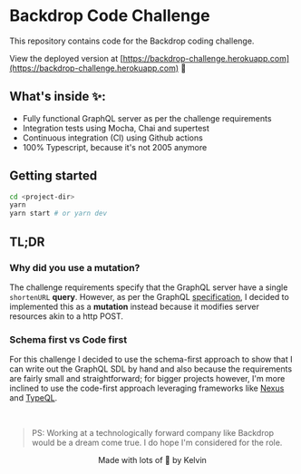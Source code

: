 # Backdrop Code Challenge

This repository contains code for the Backdrop coding challenge.

View the deployed version at [https://backdrop-challenge.herokuapp.com](https://backdrop-challenge.herokuapp.com) 🚀 

## What's inside ✨:

- Fully functional GraphQL server as per the challenge requirements
- Integration tests using Mocha, Chai and supertest
- Continuous integration (CI) using Github actions
- 100% Typescript, because it's not 2005 anymore

## Getting started

```bash
cd <project-dir>
yarn
yarn start # or yarn dev
```

## TL;DR
### Why did you use a mutation?
The challenge requirements specify that the GraphQL server have a single ```shortenURL``` **query**. However, as per the GraphQL [specification](http://spec.graphql.org/draft/#sec-Mutation), I decided to implemented this as a **mutation** instead because it modifies server resources akin to a http POST.

### Schema first vs Code first
For this challenge I decided to use the schema-first approach to show that I can write out the GraphQL SDL by hand and also because the requirements are fairly small and straightforward; for bigger projects however, I'm more inclined to use the code-first approach leveraging frameworks like [Nexus](https://nexusjs.org) and [TypeQL](https://typeql.com/).

<br/>

>PS: Working at a technologically forward company like Backdrop would be a dream come true. I do hope I'm considered for the role.

<p align="center">Made with lots of 💙 by Kelvin</p>


